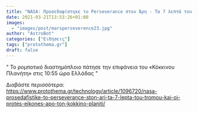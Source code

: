 ```yaml
---
title: "NASA: Προσεδαφίστηκε το Perseverance στον Άρη - Τα 7 λεπτά του τρόμου και οι πρώτες εικόνες από τον Κόκκινο Πλανήτη"
date: 2021-03-21T13:53:26+01:00
images:
  - "images/post/marsperseverence23.jpg"
author: "AstroBot"
categories: ["Ειδήσεις"]
tags: ["protothema.gr"]
draft: false
---
```


" Το ρομποτικό διαστημόπλοιο πάτησε την επιφάνεια του «Κόκκινου Πλανήτη» στις 10:55 ώρα Ελλάδας "

Διαβάστε περισσότερα: https://www.protothema.gr/technology/article/1096720/nasa-prosedafistike-to-perseverance-ston-ari-ta-7-lepta-tou-tromou-kai-oi-protes-eikones-apo-ton-kokkino-planiti/
